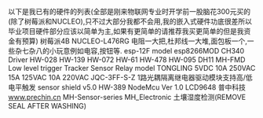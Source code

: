 以下是我已有的硬件的列表(全部是刚来物联网专业时开学前一股脑花300元买的(除了树莓派和NUCLEO),只不过大部分我都不会用,我的嵌入式硬件功底很差所以毕业项目硬件部分应该以简单为主,如果有更简单的请推荐我买更简单的但是我资金有预算)
树莓派4B
NUCLEO-L476RG
电阻一大把,杜邦线一大堆,面包板一个,一些杂七杂八的小玩意例如电容,按钮等.
esp-12F model esp8266MOD CH340 Driver
HW-028
HW-139
HW-072
HW-61
HW-478
HW-095
DH11
MH-FMD Low level trigger
Tracker Sensor
Relay model TONGLING 5VDC 10A 250VAC 15A 125VAC 10A 220VAC JQC-3FF-S-Z 1路光耦隔离继电器驱动模块支持高/低电平触发
sensor shield v5.0
HW-389 NodeMcu Ver 1.0
LCD9648 普中科技 www.prechin.cn
MH-Sensor-series
MH_Electronic
土壤湿度检测(REMOVE SEAL AFTER WASHING)

